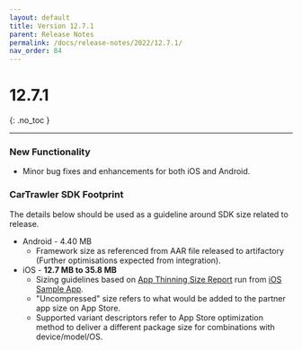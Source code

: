 ```yaml
---
layout: default
title: Version 12.7.1
parent: Release Notes
permalink: /docs/release-notes/2022/12.7.1/
nav_order: 84
---
```


# 12.7.1

{: .no_toc }

---

### New Functionality

* Minor bug fixes and enhancements for both iOS and Android.

### CarTrawler SDK Footprint
The details below should be used as a guideline around SDK size related to release.
* Android - 4.40 MB
  * Framework size as referenced from AAR file released to artifactory (Further optimisations expected from integration).
* iOS - **12.7 MB to 35.8 MB**
    * Sizing guidelines based on <a href="https://github.com/cartrawler/cartrawler.github.io/blob/master/ios-report.txt" target="_blank">App Thinning Size Report</a> run from <a href="https://github.com/cartrawler/cartrawler-ios-integration" target="_blank">iOS Sample App</a>.
    * "Uncompressed" size refers to what would be added to the partner app size on App Store.
    * Supported variant descriptors refer to App Store optimization method to deliver a different package size for combinations with device/model/OS.
